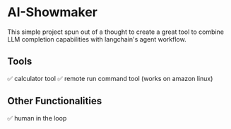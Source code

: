 # AI-Showmaker

This simple project spun out of a thought to create a great tool to combine LLM completion capabilities with langchain's agent workflow.

## Tools
✅ calculator tool
✅ remote run command tool (works on amazon linux)

## Other Functionalities
✅ human in the loop
